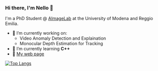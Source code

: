### Hi there, I'm Nello 👋

I'm a PhD Student @ [AImageLab](https://aimagelab.ing.unimore.it/imagelab/) at the University of Modena and Reggio Emilia.

- 🔭 I’m currently working on:
  - Video Anomaly Detection and Explaination
  - Monocular Depth Estimation for Tracking
- 🌱 I’m currently learning **C++**
- 📃 [My web page](https://apanariello4.github.io/)



[![Top Langs](https://github-readme-stats.vercel.app/api/top-langs/?username=apanariello4&layout=compact)](https://github.com/anuraghazra/github-readme-stats)





<!--
[![Visits Badge](https://badges.pufler.dev/visits/apanariello4/apanariello4)](https://github.com/apanariello4/)

**apanariello4/apanariello4** is a ✨ _special_ ✨ repository because its `README.md` (this file) appears on your GitHub profile.

Here are some ideas to get you started:

- 🔭 I’m currently working on ...
- 🌱 I’m currently learning ...
- 👯 I’m looking to collaborate on ...
- 🤔 I’m looking for help with ...
- 💬 Ask me about ...
- 📫 How to reach me: ...
- 😄 Pronouns: ...
- ⚡ Fun fact: ...
-->
